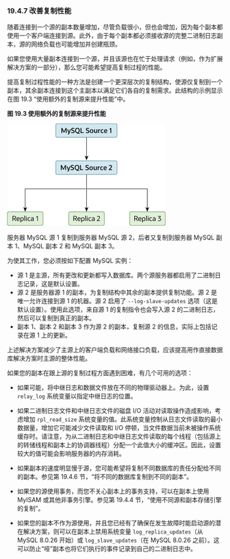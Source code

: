 ### 19.4.7 改善复制性能

随着连接到一个源的副本数量增加，尽管负载很小，但也会增加，因为每个副本都使用一个客户端连接到源。此外，由于每个副本都必须接收源的完整二进制日志副本，源的网络负载也可能增加并创建瓶颈。

如果您使用大量副本连接到一个源，并且该源也在忙于处理请求（例如，作为扩展解决方案的一部分），那么您可能希望提高复制过程的性能。

提高复制过程性能的一种方法是创建一个更深层次的复制结构，使源仅复制到一个副本，其余副本连接到这个主副本以满足它们各自的复制需求。此结构的示例显示在图 19.3 “使用额外的复制源来提升性能”中。

**图 19.3 使用额外的复制源来提升性能**

![](subsource-performance.png)

服务器 MySQL 源 1 复制到服务器 MySQL 源 2，后者又复制到服务器 MySQL 副本 1、MySQL 副本 2 和 MySQL 副本 3。

为使其工作，您必须按如下配置 MySQL 实例：

- 源 1 是主源，所有更改和更新都写入数据库。两个源服务器都启用了二进制日志记录，这是默认设置。
- 源 2 是服务器源 1 的副本，为复制结构中其余的副本提供复制功能。源 2 是唯一允许连接到源 1 的机器。源 2 启用了 `--log-slave-updates` 选项（这是默认设置）。使用此选项，来自源 1 的复制指令也会写入源 2 的二进制日志，然后可以复制到真正的副本。
- 副本 1、副本 2 和副本 3 作为源 2 的副本，复制源 2 的信息，实际上包括记录在源 1 上的更新。

上述解决方案减少了主源上的客户端负载和网络接口负载，应该提高用作直接数据库解决方案时主源的整体性能。

如果您的副本在跟上源的复制过程方面遇到困难，有几个可用的选项：

- 如果可能，将中继日志和数据文件放在不同的物理驱动器上。为此，设置 `relay_log` 系统变量以指定中继日志的位置。
- 如果二进制日志文件和中继日志文件的磁盘 I/O 活动对读取操作造成影响，考虑增加 `rpl_read_size` 系统变量的值。此系统变量控制从日志文件读取的最小数据量，增加它可能减少文件读取和 I/O 停顿，当文件数据当前未被操作系统缓存时。请注意，为从二进制日志和中继日志文件读取的每个线程（包括源上的转储线程和副本上的协调器线程）分配一个此值大小的缓冲区。因此，设置较大的值可能会影响服务器的内存消耗。
- 如果副本的速度明显慢于源，您可能希望将复制不同数据库的责任分配给不同的副本。参见第 19.4.6 节，“将不同的数据库复制到不同的副本”。
- 如果您的源使用事务，而您不关心副本上的事务支持，可以在副本上使用 MyISAM 或其他非事务引擎。参见第 19.4.4 节，“使用不同源和副本存储引擎的复制”。

- 如果您的副本不作为源使用，并且您已经有了确保在发生故障时能启动源的潜在解决方案，则可以在副本上禁用系统变量 `log_replica_updates`（从 MySQL 8.0.26 开始）或 `log_slave_updates`（在 MySQL 8.0.26 之前）。这可以防止“哑”副本也将它们执行的事件记录到自己的二进制日志中。